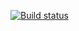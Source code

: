 [![Build status](https://ci.appveyor.com/api/projects/status/wskskjiwqkhb5mje/branch/main?svg=true)](https://ci.appveyor.com/project/Alexgry163/postmanechoapi/branch/main)
